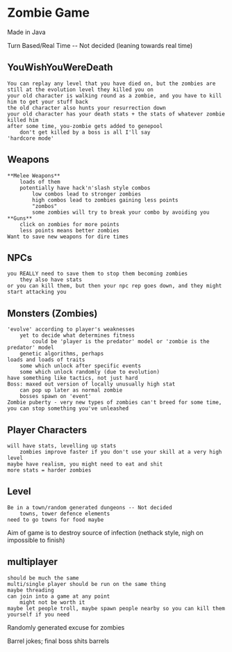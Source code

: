 Zombie Game
===========

Made in Java

Turn Based/Real Time -- Not decided (leaning towards real time)

YouWishYouWereDeath
-------------------
	You can replay any level that you have died on, but the zombies are still at the evolution level they killed you on
	your old character is walking round as a zombie, and you have to kill him to get your stuff back
	the old character also hunts your resurrection down
	your old character has your death stats + the stats of whatever zombie killed him
	after some time, you-zombie gets added to genepool
		don't get killed by a boss is all I'll say
	'hardcore mode'

Weapons
-------
	**Melee Weapons**
		loads of them
		potentially have hack'n'slash style combos
			low combos lead to stronger zombies
			high combos lead to zombies gaining less points
			"zombos"
			some zombies will try to break your combo by avoiding you 
	**Guns**
		click on zombies for more points
		less points means better zombies
	Want to save new weapons for dire times

NPCs
----
	you REALLY need to save them to stop them becoming zombies
		they also have stats
	or you can kill them, but then your npc rep goes down, and they might start attacking you

Monsters (Zombies)
------------------
	'evolve' according to player's weaknesses
		yet to decide what determines fitness
			could be 'player is the predator' model or 'zombie is the predator' model
		genetic algorithms, perhaps
	loads and loads of traits
		some which unlock after specific events
		some which unlock randomly (due to evolution)
	have something like tactics, not just hard
	Boss: maxed out version of locally unusually high stat
		can pop up later as normal zombie
		bosses spawn on 'event'
	Zombie puberty - very new types of zombies can't breed for some time, you can stop something you've unleashed

Player Characters
----------------
	will have stats, levelling up stats
		zombies improve faster if you don't use your skill at a very high level
	maybe have realism, you might need to eat and shit
	more stats = harder zombies
	
Level
-----
	Be in a town/random generated dungeons -- Not decided
		towns, tower defence elements
	need to go towns for food maybe

Aim of game is to destroy source of infection (nethack style, nigh on impossible to finish)

multiplayer
-----------
	should be much the same
	multi/single player should be run on the same thing
	maybe threading
	can join into a game at any point
		might not be worth it
	maybe let people troll, maybe spawn people nearby so you can kill them yourself if you need 

Randomly generated excuse for zombies
	
Barrel jokes; final boss shits barrels
